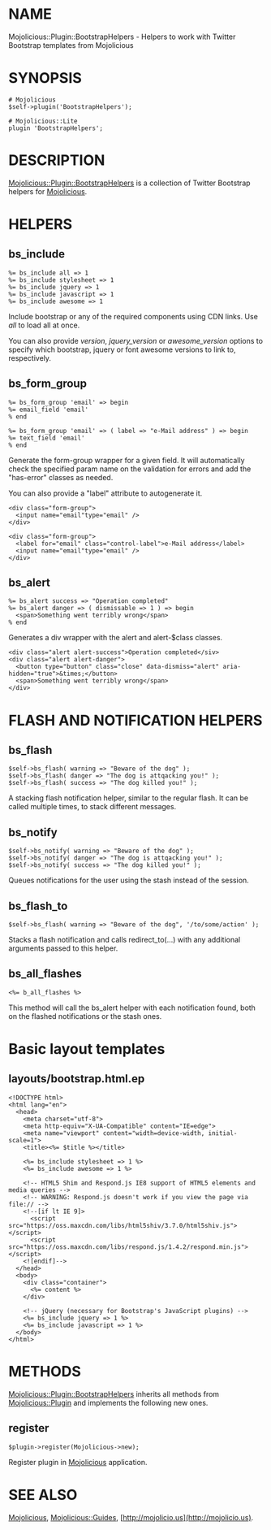 # NAME

Mojolicious::Plugin::BootstrapHelpers - Helpers to work with Twitter Bootstrap
templates from Mojolicious

# SYNOPSIS

    # Mojolicious
    $self->plugin('BootstrapHelpers');

    # Mojolicious::Lite
    plugin 'BootstrapHelpers';

# DESCRIPTION

[Mojolicious::Plugin::BootstrapHelpers](https://metacpan.org/pod/Mojolicious::Plugin::BootstrapHelpers) is a collection of Twitter Bootstrap
helpers for [Mojolicious](https://metacpan.org/pod/Mojolicious).

# HELPERS

## bs\_include

    %= bs_include all => 1
    %= bs_include stylesheet => 1
    %= bs_include jquery => 1
    %= bs_include javascript => 1
    %= bs_include awesome => 1

Include bootstrap or any of the required components using CDN links. Use _all_
to load all at once.

You can also provide _version_, _jquery\_version_ or _awesome\_version_ options
to specify which bootstrap, jquery or font awesome versions to link to,
respectively.

## bs\_form\_group

    %= bs_form_group 'email' => begin
    %= email_field 'email'
    % end

    %= bs_form_group 'email' => ( label => "e-Mail address" ) => begin
    %= text_field 'email'
    % end

Generate the form-group wrapper for a given field. It will automatically check
the specified param name on the validation for errors and add the "has-error"
classes as needed.

You can also provide a "label" attribute to autogenerate it.

    <div class="form-group">
      <input name="email"type="email" />
    </div>

    <div class="form-group">
      <label for="email" class="control-label">e-Mail address</label>
      <input name="email"type="email" />
    </div>

## bs\_alert

    %= bs_alert success => "Operation completed"
    %= bs_alert danger => ( dismissable => 1 ) => begin
      <span>Something went terribly wrong</span>
    % end

Generates a div wrapper with the alert and alert-$class classes.

    <div class="alert alert-success">Operation completed</siv>
    <div class="alert alert-danger">
      <button type="button" class="close" data-dismiss="alert" aria-hidden="true">&times;</button>
      <span>Something went terribly wrong</span>
    </div>

# FLASH AND NOTIFICATION HELPERS

## bs\_flash

    $self->bs_flash( warning => "Beware of the dog" );
    $self->bs_flash( danger => "The dog is attqacking you!" );
    $self->bs_flash( success => "The dog killed you!" );

A stacking flash notification helper, similar to the regular flash. It can be
called multiple times, to stack different messages.

## bs\_notify

    $self->bs_notify( warning => "Beware of the dog" );
    $self->bs_notify( danger => "The dog is attqacking you!" );
    $self->bs_notify( success => "The dog killed you!" );

Queues notifications for the user using the stash instead of the session.

## bs\_flash\_to

    $self->bs_flash( warning => "Beware of the dog", '/to/some/action' );

Stacks a flash notification and calls redirect\_to(...) with any additional
arguments passed to this helper.

## bs\_all\_flashes

    <%= b_all_flashes %>

This method will call the bs\_alert helper with each notification found,
both on the flashed notifications or the stash ones.

# Basic layout templates

## layouts/bootstrap.html.ep

    <!DOCTYPE html>
    <html lang="en">
      <head>
        <meta charset="utf-8">
        <meta http-equiv="X-UA-Compatible" content="IE=edge">
        <meta name="viewport" content="width=device-width, initial-scale=1">
        <title><%= $title %></title>
    
        <%= bs_include stylesheet => 1 %>
        <%= bs_include awesome => 1 %>
    
        <!-- HTML5 Shim and Respond.js IE8 support of HTML5 elements and media queries -->
        <!-- WARNING: Respond.js doesn't work if you view the page via file:// -->
        <!--[if lt IE 9]>
          <script src="https://oss.maxcdn.com/libs/html5shiv/3.7.0/html5shiv.js"></script>
          <script src="https://oss.maxcdn.com/libs/respond.js/1.4.2/respond.min.js"></script>
        <![endif]-->
      </head>
      <body>
        <div class="container">
          <%= content %>
        </div>
    
        <!-- jQuery (necessary for Bootstrap's JavaScript plugins) -->
        <%= bs_include jquery => 1 %>
        <%= bs_include javascript => 1 %>
      </body>
    </html>

# METHODS

[Mojolicious::Plugin::BootstrapHelpers](https://metacpan.org/pod/Mojolicious::Plugin::BootstrapHelpers) inherits all methods from
[Mojolicious::Plugin](https://metacpan.org/pod/Mojolicious::Plugin) and implements the following new ones.

## register

    $plugin->register(Mojolicious->new);

Register plugin in [Mojolicious](https://metacpan.org/pod/Mojolicious) application.

# SEE ALSO

[Mojolicious](https://metacpan.org/pod/Mojolicious), [Mojolicious::Guides](https://metacpan.org/pod/Mojolicious::Guides), [http://mojolicio.us](http://mojolicio.us).
